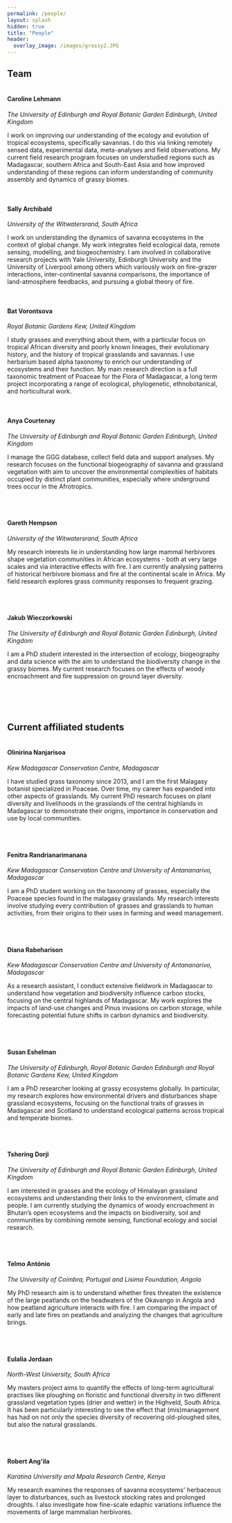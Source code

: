 ```yaml
---
permalink: /people/
layout: splash
hidden: true
title: "People"
header:
  overlay_image: /images/grassy2.JPG
---
```


## Team

<figure style="width: 200px" class="align-left">
  <img src="{{ site.url }}{{ site.baseurl }}/images/caroline-lehmann.jpg" alt="">
</figure> 

#### Caroline Lehmann
_The University of Edinburgh and Royal Botanic Garden Edinburgh, United Kingdom_

I work on improving our understanding of the ecology and evolution of tropical ecosystems, specifically savannas. I do this via linking remotely sensed data, experimental data, meta-analyses and field observations. My current field research program focuses on understudied regions such as Madagascar, southern Africa and South-East Asia and how improved understanding of these regions can inform understanding of community assembly and dynamics of grassy biomes.
<br>
<br>
<figure style="width: 200px" class="align-left">
  <img src="{{ site.url }}{{ site.baseurl }}/images/sally-archibald.jpg" alt="">
</figure> 

#### Sally Archibald
_University of the Witwatersrand, South Africa_

I work on understanding the dynamics of savanna ecosystems in the context of global change. My work integrates field ecological data, remote sensing, modelling, and biogeochemistry. I am involved in collaborative research projects with Yale University, Edinburgh University and the University of Liverpool among others which variously work on fire-grazer interactions, inter-continental savanna comparisons, the importance of land-atmosphere feedbacks, and pursuing a global theory of fire.
<br>
<br>
<figure style="width: 200px" class="align-left">
  <img src="{{ site.url }}{{ site.baseurl }}/images/bat_vorontsova.jpg" alt="">
</figure> 

#### Bat Vorontsova
_Royal Botanic Gardens Kew, United Kingdom_

I study grasses and everything about them, with a particular focus on tropical African diversity and poorly known lineages, their evolutionary history, and the history of tropical grasslands and savannas. I use herbarium based alpha taxonomy to enrich our understanding of ecosystems and their function. My main research direction is a full taxonomic treatment of Poaceae for the Flora of Madagascar, a long term project incorporating a range of ecological, phylogenetic, ethnobotanical, and horticultural work.
<br>
<br>
<figure style="width: 200px" class="align-left">
  <img src="{{ site.url }}{{ site.baseurl }}/images/anya-courtenay.JPG" alt="">
</figure> 

#### Anya Courtenay
_The University of Edinburgh and Royal Botanic Garden Edinburgh, United Kingdom_

I manage the GGG database, collect field data and support analyses. My research focuses on the functional biogeography of savanna and grassland vegetation with aim to uncover the environmental complexities of habitats occupied by distinct plant communities, especially where underground trees occur in the Afrotropics.
<br>
<br>
<br>
<figure style="width: 200px" class="align-left">
  <img src="{{ site.url }}{{ site.baseurl }}/images/gareth-hempson.jpg" alt="">
</figure> 

#### Gareth Hempson
_University of the Witwatersrand, South Africa_

My research interests lie in understanding how large mammal herbivores shape vegetation communities in African ecosystems - both at very large scales and via interactive effects with fire. I am currently analysing patterns of historical herbivore biomass and fire at the continental scale in Africa. My field research explores grass community responses to frequent grazing.
<br>
<br>
<br>
<figure style="width: 200px" class="align-left">
  <img src="{{ site.url }}{{ site.baseurl }}/images/jakub-wieczorkowski.jpg" alt="">
</figure> 

#### Jakub Wieczorkowski
_The University of Edinburgh and Royal Botanic Garden Edinburgh, United Kingdom_

I am a PhD student interested in the intersection of ecology, biogeography and data science with the aim to understand the biodiversity change in the grassy biomes. My current research focuses on the effects of woody encroachment and fire suppression on ground layer diversity.
<br>
<br>
<br>
<br>
<br>

## Current affiliated students

<figure style="width: 200px" class="align-left">
  <img src="{{ site.url }}{{ site.baseurl }}/images/olinirina-nanjarisoa.jpg" alt="">
</figure> 

#### Olinirina Nanjarisoa
_Kew Madagascar Conservation Centre, Madagascar_

I have studied grass taxonomy since 2013, and I am the first Malagasy botanist specialized in Poaceae. Over time, my career has expanded into other aspects of grasslands. My current PhD research focuses on plant diversity and livelihoods in the grasslands of the central highlands in Madagascar to demonstrate their origins, importance in conservation and use by local communities.
<br>
<br>
<br>
<figure style="width: 200px" class="align-left">
  <img src="{{ site.url }}{{ site.baseurl }}/images/fenitra-randrianarimanana.jpg" alt="">
</figure> 

#### Fenitra Randrianarimanana
_Kew Madagascar Conservation Centre and University of Antananarivo, Madagascar_

I am a PhD student working on the taxonomy of grasses, especially the Poaceae species found in the malagasy grasslands. My research interests involve studying every contribution of grasses and grasslands to human activities, from their origins to their uses in farming and weed management.
<br>
<br>
<br>
<figure style="width: 200px" class="align-left">
  <img src="{{ site.url }}{{ site.baseurl }}/images/diana-rabeharison.jpg" alt="">
</figure>

#### Diana Rabeharison
_Kew Madagascar Conservation Centre and University of Antananarivo, Madagascar_

As a research assistant, I conduct extensive fieldwork in Madagascar to understand how vegetation and biodiversity influence carbon stocks, focusing on the central highlands of Madagascar. My work explores the  impacts of land-use changes and Pinus invasions on carbon storage, while forecasting potential future shifts in carbon dynamics and biodiversity.
<br>
<br>
<br>
<figure style="width: 200px" class="align-left">
  <img src="{{ site.url }}{{ site.baseurl }}/images/susan-eshelman.jpeg" alt="">
</figure> 

#### Susan Eshelman
_The University of Edinburgh, Royal Botanic Garden Edinburgh and Royal Botanic Gardens Kew, United Kingdom_

I am a PhD researcher looking at grassy ecosystems globally. In particular, my research explores how environmental drivers and disturbances shape grassland ecosystems, focusing on the functional traits of grasses in Madagascar and Scotland to understand ecological patterns across tropical and temperate biomes.
<br>
<br>
<br>
<figure style="width: 200px" class="align-left">
  <img src="{{ site.url }}{{ site.baseurl }}/images/tshering-dorji.jpg" alt="">
</figure> 

#### Tshering Dorji
_The University of Edinburgh and Royal Botanic Garden Edinburgh, United Kingdom_

I am interested in grasses and the ecology of Himalayan grassland ecosystems and understanding their links to the environment, climate and people. I am currently studying the dynamics of woody encroachment in Bhutan’s open ecosystems and the impacts on biodiversity, soil and communities by combining remote sensing, functional ecology and social research.
<br>
<br>
<br>
<figure style="width: 200px" class="align-left">
  <img src="{{ site.url }}{{ site.baseurl }}/images/telmo-antonio.jpg" alt="">
</figure>

#### Telmo António
_The University of Coimbra, Portugal and Lisima Foundation, Angola_

My PhD research aim is to understand whether fires threaten the existence of the large peatlands on the headwaters of the Okavango in Angola and how peatland agriculture interacts with fire. I am comparing the impact of early and late fires on peatlands and analyzing the changes that agriculture brings. 
<br>
<br>
<br>
<figure style="width: 200px" class="align-left">
  <img src="{{ site.url }}{{ site.baseurl }}/images/eulalia-jordaan.jpg" alt="">
</figure>

#### Eulalia Jordaan
_North-West University, South Africa_

My masters project aims to quantify the effects of long-term agricultural practises like ploughing on floristic and functional diversity in two different grassland vegetation types (drier and wetter) in the Highveld, South Africa. It has been particularly interesting to see the effect that (mis)management has had on not only the species diversity of recovering old-ploughed sites, but also the natural grasslands. 
<br>
<br>
<br>
<figure style="width: 200px" class="align-left">
  <img src="{{ site.url }}{{ site.baseurl }}/images/robert-oangila.JPG" alt="">
</figure>

#### Robert Ang'ila
_Karatina University and Mpala Research Centre, Kenya_

My research examines the responses of savanna ecosystems' herbaceous layer to disturbances, such as livestock stocking rates and prolonged droughts. I also investigate how fine-scale edaphic variations influence the movements of large mammalian herbivores.

